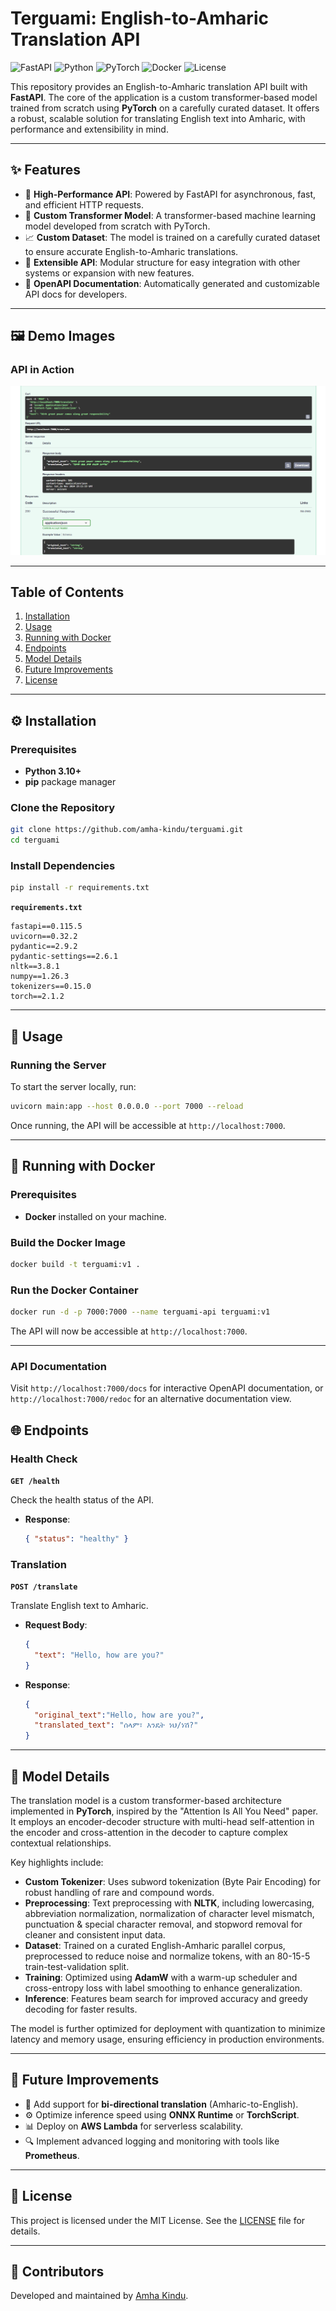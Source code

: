 # Terguami: English-to-Amharic Translation API
<p>
  <img src="https://img.shields.io/badge/FastAPI-v1.0.0-brightgreen.svg" alt="FastAPI">
  <img src="https://img.shields.io/badge/Python-3.10-blue.svg" alt="Python">
  <img src="https://img.shields.io/badge/PyTorch-2.1.2-orange.svg" alt="PyTorch">
  <img src="https://img.shields.io/badge/Docker-Supported-blue.svg" alt="Docker">
  <img src="https://img.shields.io/badge/License-MIT-lightgrey.svg" alt="License">
</p>

This repository provides an English-to-Amharic translation API built with **FastAPI**. The core of the application is a custom transformer-based model trained from scratch using **PyTorch** on a carefully curated dataset. It offers a robust, scalable solution for translating English text into Amharic, with performance and extensibility in mind.

---

## ✨ Features

- 🚀 **High-Performance API**: Powered by FastAPI for asynchronous, fast, and efficient HTTP requests.
- 🧠 **Custom Transformer Model**: A transformer-based machine learning model developed from scratch with PyTorch.
- 📈 **Custom Dataset**: The model is trained on a carefully curated dataset to ensure accurate English-to-Amharic translations.
- 📜 **Extensible API**: Modular structure for easy integration with other systems or expansion with new features.
- 🔄 **OpenAPI Documentation**: Automatically generated and customizable API docs for developers.

---

## 🖼️ Demo Images

### API in Action
![API in Action](assets/translate_demo.png "Demo of the Translation API in Action")

---

## Table of Contents

1. [Installation](#installation)
2. [Usage](#usage)
3. [Running with Docker](#running-with-docker)
4. [Endpoints](#endpoints)
5. [Model Details](#model-details)
6. [Future Improvements](#future-improvements)
7. [License](#license)

---

## ⚙️ Installation

### Prerequisites
- **Python 3.10+**
- **pip** package manager

### Clone the Repository
```bash
git clone https://github.com/amha-kindu/terguami.git
cd terguami
```

### Install Dependencies
```bash
pip install -r requirements.txt
```

**`requirements.txt`**
```
fastapi==0.115.5
uvicorn==0.32.2
pydantic==2.9.2
pydantic-settings==2.6.1
nltk==3.8.1
numpy==1.26.3
tokenizers==0.15.0
torch==2.1.2
```

---

## 🚀 Usage

### Running the Server
To start the server locally, run:
```bash
uvicorn main:app --host 0.0.0.0 --port 7000 --reload
```

Once running, the API will be accessible at `http://localhost:7000`.

---

## 🐳 Running with Docker

### Prerequisites
- **Docker** installed on your machine.

### Build the Docker Image
```bash
docker build -t terguami:v1 .
```

### Run the Docker Container
```bash
docker run -d -p 7000:7000 --name terguami-api terguami:v1
```

The API will now be accessible at `http://localhost:7000`.

---

### API Documentation
Visit `http://localhost:7000/docs` for interactive OpenAPI documentation, or `http://localhost:7000/redoc` for an alternative documentation view.

## 🌐 Endpoints

### Health Check
**`GET /health`**

Check the health status of the API.
- **Response**: 
  ```json
  { "status": "healthy" }
  ```

### Translation
**`POST /translate`**

Translate English text to Amharic.
- **Request Body**:
  ```json
  {
    "text": "Hello, how are you?"
  }
  ```
- **Response**:
  ```json
  {
    "original_text":"Hello, how are you?",
    "translated_text": "ሰላም፣ እንዴት ነህ/ነሽ?"
  }
  ```

---


## 🧠 Model Details

The translation model is a custom transformer-based architecture implemented in **PyTorch**, inspired by the "Attention Is All You Need" paper. It employs an encoder-decoder structure with multi-head self-attention in the encoder and cross-attention in the decoder to capture complex contextual relationships.

Key highlights include:

- **Custom Tokenizer**: Uses subword tokenization (Byte Pair Encoding) for robust handling of rare and compound words.
- **Preprocessing**: Text preprocessing with **NLTK**, including lowercasing, abbreviation normalization, normalization of character level mismatch, punctuation & special character removal, and stopword removal for cleaner and consistent input data.
- **Dataset**: Trained on a curated English-Amharic parallel corpus, preprocessed to reduce noise and normalize tokens, with an 80-15-5 train-test-validation split.
- **Training**: Optimized using **AdamW** with a warm-up scheduler and cross-entropy loss with label smoothing to enhance generalization.
- **Inference**: Features beam search for improved accuracy and greedy decoding for faster results.

The model is further optimized for deployment with quantization to minimize latency and memory usage, ensuring efficiency in production environments.

---

## 🚧 Future Improvements

- 🚧 Add support for **bi-directional translation** (Amharic-to-English).
- ⚙️ Optimize inference speed using **ONNX Runtime** or **TorchScript**.
- 📊 Deploy on **AWS Lambda** for serverless scalability.
- 🔍 Implement advanced logging and monitoring with tools like **Prometheus**.

---

## 📜 License

This project is licensed under the MIT License. See the [LICENSE](LICENSE) file for details.

---

## 👥 Contributors

Developed and maintained by [Amha Kindu](https://github.com/amha-kindu).